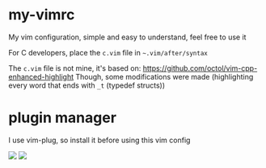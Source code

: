 # my-vimrc
My vim configuration, simple and easy to understand, feel free to use it

For C developers, place the `c.vim` file in `~.vim/after/syntax`

The `c.vim` file is not mine, it's based on: https://github.com/octol/vim-cpp-enhanced-highlight
Though, some modifications were made (highlighting every word that ends with `_t` (typedef structs))

# plugin manager
I use vim-plug, so install it before using this vim config

<img src="https://media.discordapp.net/attachments/1068507358013173810/1195476801003200663/Fri_Jan_12_101614_PM_01_2024.png?ex=65b42188&is=65a1ac88&hm=5f2f1c66e9a97f408479684c2762f9ced3f51054c579213b3f2a6d691bd4229e&=&format=webp&quality=lossless&width=830&height=439">

<img src="https://cdn.discordapp.com/attachments/1068507358013173810/1195476828685615235/Fri20Jan20122010174420PM2001202024.png?ex=65b4218e&is=65a1ac8e&hm=8b6d5cf48c489b2505748c122c4ec69c27cb76a1a4acb318e095b2eec85f83fd&">
